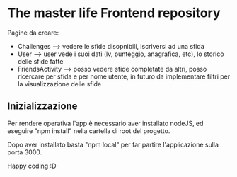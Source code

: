# The master life Frontend repository

Pagine da creare:

- Challenges --> vedere le sfide disopnibili, iscriversi ad una sfida
- User --> user vede i suoi dati (lv, punteggio, anagrafica, etc), lo storico delle sfide fatte
- FriendsActivity --> posso vedere sfide completate da altri, posso ricercare per sfida e per nome utente, in futuro da implementare filtri per la visualizzazione delle sfide


## Inizializzazione

Per rendere operativa l'app è necessario aver installato nodeJS, ed eseguire "npm install" nella cartella di root del progetto.

Dopo aver installato basta "npm local" per far partire l'applicazione sulla porta 3000.

Happy coding :D